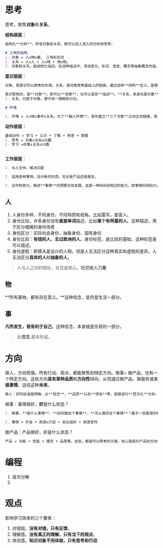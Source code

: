 # 思考 



思考，聚焦**对象**和**关系**。

**结构层面：**

```markdown
结构化**分析**，所有对象和关系，都可以进入深入的分析和思考。

# 三角形结构
1. 对象 = 人x物x事。 三角形形式
2. 关系 = 人x人 + 人x物 + 物x物。
3. 对象和关系，能结构化描述。在这种描述中，添加变化、形式、信息、概念等抽象概念内容。

```

**意识层面**：

```markdown
对象，是意识可以聚焦的东西。关系，是对象聚焦基础上的链接。通过这种**同构**定义，能够建立意识与概念的**直觉**联系。从**图论**角度，这种方式能够与**edge**和**vertex**等概念，建立**映射**联系。

意识聚焦的，是**对象**。即可以**觉察**，也可以语言**描述**。**关系，本身也是对象**。这种关系，更多依赖于**抽象概念**描述。
1. 关系，归类于对象，便于统一理解和讨论。

# 环境

1. 环境 = 人x物x事件x关系。为了**融入环境**，首先建立**三个对象**之间正向链接，其次是建立一种**行动上**关系。

```

**动作层面：**

```markdown
基础动作 = 学习 + 认识 + 了解 + 熟悉 + 掌握
1. 思考 = 对象x关系x兴趣
2. 学习 =对象x关系x兴趣



```

**工作层面**：

```markdown
1. 与人合作，解决问题

2. 运用各种事物，设计新的东西，无论是产品还是服务。

3. 合作和努力，推进**事情**向预期方向发展。这是一种HGH说明过的能力，即事情的辨别力。


```



## 人

1. 人身份多样，不同身份，不同特质和视角。比如雷军，是富人。
2. 身份比较，许多身份没有**直接单词**描述，比如**某个有柯基的人**。这种描述，用于区分细微的身份场景
3. 身份区分：实际社会身份，抽象身份，固有身份
4. 身份比较：**有钱的人**，**去过欧洲的人**。身份标签，是比较的基础，这种标签是可以描述。
5. 身份虚假：即使**人**是设计的人物，但是人无法区分这种真实和虚假的差异。人无法区分**具体的人**和**抽象的人**。



> 人与人之间的相处，社交是核心。**社交给人力量**



## 物

**所有事物，都有存在意义。**这种信念，是热爱生活一部分。





## 事

**凡所发生，皆有利于自己**。这种信念，本身就是乐观的一部分。

> 此**信念**,基本形成。





# 方向

做人，方向性强。所有行动、观点，都能聚焦到特定方向。做事+ 做产品，也有一个特定方向。这些方向**具有某种品质**和**方向性**倾向，从而通过做产品、做服务或者**做事情**，运往这种**未来**。

```markdown
做人：好的标准是明确，从**信念**，**品质**以及**体验**等，能够进行**层次化**分析。
```







做事：事情做好，**好**是什么状态？

```markdown
1. 做事，**是什么事情**，**如何做这个事情**，**怎么做好这个事情**？基于一些客观的标准、理念或者品质，有自己的客观评价体系。

2. 事情 = 开会 + 旅游x介绍 + 会议组织 + 旅游宣传
```





做产品：产品做好，好是什么状态？

```markdown
产品 = 功能 + 性能 + 理念 + 品质等。这些，都是可以聚焦的方面，核心是提升产品的方向化认识。
```





# 编程

1. 层次分解
2. 







# 观点

影响学习效率的三个要素：

1. 对错观。**没有对错，只有反馈**。
2. 理解感。**没有真正的理解，只有当下的观点**。
3. 体验感。**知识对象不用体验，只有思考和行动**
